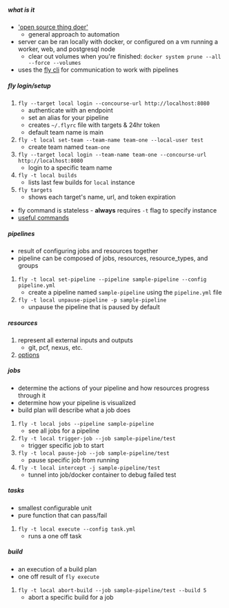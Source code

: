 
##### what is it
+ ['open source thing doer'](https://concourse-ci.org/)
    - general approach to automation
+ server can be ran locally with docker, or configured on a vm running a worker, web, and postgresql node
    - clear out volumes when you're finished: `docker system prune --all --force --volumes`
+ uses the [fly cli](https://concourse-ci.org/fly.html) for communication to work with pipelines

##### fly login/setup
1. `fly --target local login --concourse-url http://localhost:8080`
    - authenticate with an endpoint
    - set an alias for your pipeline
    - creates `~/.flyrc` file with targets & 24hr token
    - default team name is main
1. `fly -t local set-team --team-name team-one --local-user test`
    - create team named `team-one`
1. `fly --target local login --team-name team-one --concourse-url http://localhost:8080`
    - login to a specific team name
1. `fly -t local builds`
    - lists last few builds for `local` instance
1. `fly targets`
    - shows each target's name, url, and token expiration
+ fly command is stateless - __always__ requires `-t` flag to specify instance
+ [useful commands](https://concourse-ci.org/fly.html)

##### pipelines
+ result of configuring jobs and resources together
+ pipeline can be composed of jobs, resources, resource_types, and groups
1. `fly -t local set-pipeline --pipeline sample-pipeline --config pipeline.yml`
    - create a pipeline named `sample-pipeline` using the `pipeline.yml` file
1. `fly -t local unpause-pipeline -p sample-pipeline`
    - unpause the pipeline that is paused by default

##### resources
1. represent all external inputs and outputs
    - git, pcf, nexus, etc.
1. [options](https://github.com/concourse?query=-resource)

##### jobs
+ determine the actions of your pipeline and how resources progress through it
+ determine how your pipeline is visualized
+ build plan will describe what a job does
 
1. `fly -t local jobs --pipeline sample-pipeline`
    - see all jobs for a pipeline
1. `fly -t local trigger-job --job sample-pipeline/test`
    - trigger specific job to start
1. `fly -t local pause-job --job sample-pipeline/test`
    - pause specific job from running
1. `fly -t local intercept -j sample-pipeline/test`
    - tunnel into job/docker container to debug failed test

##### tasks
+ smallest configurable unit
+ pure function that can pass/fail
 
1. `fly -t local execute --config task.yml`
    - runs a one off task

##### build
+ an execution of a build plan
+ one off result of `fly execute`

1. `fly -t local abort-build --job sample-pipeline/test --build 5`
    - abort a specific build for a job
